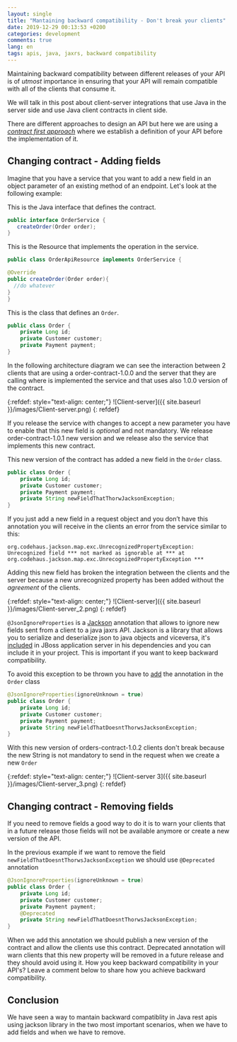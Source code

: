 ```yaml
---
layout: single
title: "Mantaining backward compatibility - Don't break your clients"
date: 2019-12-29 00:13:53 +0200
categories: development
comments: true
lang: en
tags: apis, java, jaxrs, backward compatibility
---
```


Maintaining backward compatibility between different releases of your API is of _utmost_ importance in ensuring that your API will remain compatible with all of the clients that consume it.

We will talk in this post about client-server integrations that use Java in the server side and use Java client contracts in client side.

There are different approaches to design an API but here we are using a <a href="https://dzone.com/articles/designing-rest-api-what-is-contract-first">_contract first approach_</a> where we establish a definition of your API before the implementation of it. 


Changing contract - Adding fields
--------------------------------
 
Imagine that you have a service that you want to add a new field in an object parameter of an existing method of an endpoint. Let's look at the following example:

This is the Java interface that defines the contract. 

```java
public interface OrderService {
   createOrder(Order order);
}
```

This is the Resource that implements the operation in the service.

```java
public class OrderApiResource implements OrderService {

@Override
public createOrder(Order order){
  //do whatever
}
}

```
This is the class that defines an `Order`.

```java
public class Order {
    private Long id;
    private Customer customer;
    private Payment payment; 
}
```

In the following architecture diagram we can see the interaction between 2 clients that are using a order-contract-1.0.0 and the server that they are calling where is implemented the service and that uses also 1.0.0 version of the contract. 

{:refdef: style="text-align: center;"}
![Client-server]({{ site.baseurl }}/images/Client-server.png)
{: refdef}

If you release the service with changes to accept a new parameter you have to enable that this new field is *optional* and not mandatory. We release order-contract-1.0.1 new version and we release also the service that implements this new contract.  

This new version of the contract has added a new field in the `Order` class.

```java
public class Order {
    private Long id;
    private Customer customer;
    private Payment payment;
    private String newFieldThatThorwJacksonException;
}
```

If you just add a new field in a request object and you don’t have this annotation you will receive in the clients an error from the service similar to this:

```
org.codehaus.jackson.map.exc.UnrecognizedPropertyException: Unrecognized field *** not marked as ignorable at *** at org.codehaus.jackson.map.exc.UnrecognizedPropertyException ***
```

Adding this new field has broken the integration between the clients and the server because a new unrecognized property has been added without the _agreement_ of the clients.

{:refdef: style="text-align: center;"}
![Client-server]({{ site.baseurl }}/images/Client-server_2.png)
{: refdef} 

`@JsonIgnoreProperties` is a <a href="https://github.com/FasterXML/jackson">Jackson</a> annotation that allows to ignore new fields sent from a client to a java jaxrs API. Jackson is a library that allows you to serialize and deserialize json to java objects and viceversa, it's <a href="https://docs.jboss.org/resteasy/docs/3.0.2.Final/userguide/html/json.html">included</a> in JBoss application server in his dependencies and you can include it in your project. This is important if you want to keep backward compatibility.

To avoid this exception to be thrown you have to <a href="https://stackoverflow.com/questions/5455014/ignoring-new-fields-on-json-objects-using-jackson">add</a> the annotation in the `Order` class 

```java
@JsonIgnoreProperties(ignoreUnknown = true)
public class Order {
    private Long id;
    private Customer customer;
    private Payment payment;
    private String newFieldThatDoesntThorwsJacksonException;
}
```
With this new version of orders-contract-1.0.2 clients don't break because the new String is not mandatory to send in the request when we create a new `Order`

{:refdef: style="text-align: center;"}
![Client-server 3]({{ site.baseurl }}/images/Client-server_3.png)
{: refdef}

Changing contract - Removing fields
------------------------------
If you need to remove fields a good way to do it is to warn your clients that in a future release those fields will not be available anymore or create a new version of the API.

In the previous example if we want to remove the field `newFieldThatDoesntThorwsJacksonException` we should use `@Deprecated` annotation 

```java
@JsonIgnoreProperties(ignoreUnknown = true)
public class Order {
    private Long id;
    private Customer customer;
    private Payment payment;
    @Deprecated
    private String newFieldThatDoesntThorwsJacksonException;
}
```
When we add this annotation we should publish a new version of the contract and allow the clients use this contract. Deprecated annotation will warn clients that this new property will be removed in a future release and they should avoid using it. How you keep backward compatibility in your API's? Leave a comment below to share how you achieve backward compatibility. 


Conclusion
-------------------------
We have seen a way to mantain backward compatiblity in Java rest apis using jackson library in the two most important scenarios, when we have to add fields and when we have to remove. 








 















  












